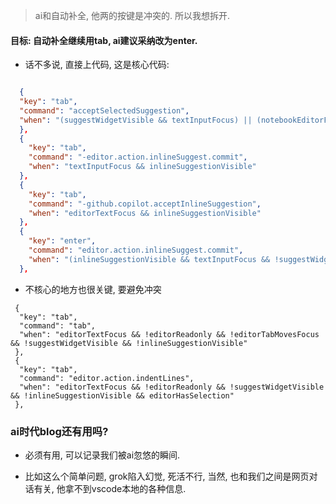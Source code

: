 > ai和自动补全, 他两的按键是冲突的.  所以我想拆开.

#### 目标: 自动补全继续用tab, ai建议采纳改为enter.

* 话不多说, 直接上代码, 这是核心代码:

```json

  {
  "key": "tab",
  "command": "acceptSelectedSuggestion",
  "when": "(suggestWidgetVisible && textInputFocus) || (notebookEditorFocused && suggestWidgetVisible)"
  },
  {
    "key": "tab",
    "command": "-editor.action.inlineSuggest.commit",
    "when": "textInputFocus && inlineSuggestionVisible"
  },
  {
    "key": "tab",
    "command": "-github.copilot.acceptInlineSuggestion",
    "when": "editorTextFocus && inlineSuggestionVisible"
  },
  {
    "key": "enter",
    "command": "editor.action.inlineSuggest.commit",
    "when": "(inlineSuggestionVisible && textInputFocus && !suggestWidgetVisible) || (notebookEditorFocused && inlineSuggestionVisible && !suggestWidgetVisible)"
  },

```

* 不核心的地方也很关键, 要避免冲突

```
 {
  "key": "tab",
  "command": "tab",
  "when": "editorTextFocus && !editorReadonly && !editorTabMovesFocus && !suggestWidgetVisible && !inlineSuggestionVisible"
 },
 {
  "key": "tab",
  "command": "editor.action.indentLines",
  "when": "editorTextFocus && !editorReadonly && !suggestWidgetVisible && !inlineSuggestionVisible && editorHasSelection"
 },
```



















### ai时代blog还有用吗?

* 必须有用, 可以记录我们被ai忽悠的瞬间.

* 比如这么个简单问题, grok陷入幻觉, 死活不行, 当然, 也和我们之间是网页对话有关, 他拿不到vscode本地的各种信息.

  
